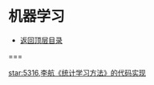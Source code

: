 # 机器学习

* [返回顶层目录](../../SUMMARY.md)







===

[star:5316,李航《统计学习方法》的代码实现](https://github.com/fengdu78/lihang-code)





